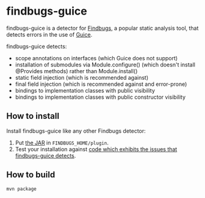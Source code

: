 findbugs-guice
==============
findbugs-guice is a detector for [Findbugs](http://code.google.com/p/findbugs/), a popular static
analysis tool, that detects errors in the use of [Guice](http://code.google.com/p/google-guice/).

findbugs-guice detects:

  * scope annotations on interfaces (which Guice does not support)
  * installation of submodules via Module.configure() (which doesn't install @Provides methods) rather than Module.install()
  * static field injection (which is recommended against)
  * final field injection (which is recommended against and error-prone)
  * bindings to implementation classes with public visibility
  * bindings to implementation classes with public constructor visibility

How to install
--------------
Install findbugs-guice like any other Findbugs detector:

1. Put [the JAR](https://github.com/downloads/tomfitzhenry/findbugs-guice/findbugs-guice-0.3.jar) in `FINDBUGS_HOME/plugin`.
2. Test your installation against [code which exhibits the issues that findbugs-guice detects](https://github.com/tomfitzhenry/findbugs-guice/tree/master/src/test/benchmarks).

How to build
------------
`mvn package`

